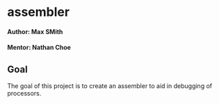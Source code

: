 # assembler

#### Author: Max SMith
#### Mentor: Nathan Choe

## Goal
The goal of this project is to create an assembler to aid in debugging of processors.
